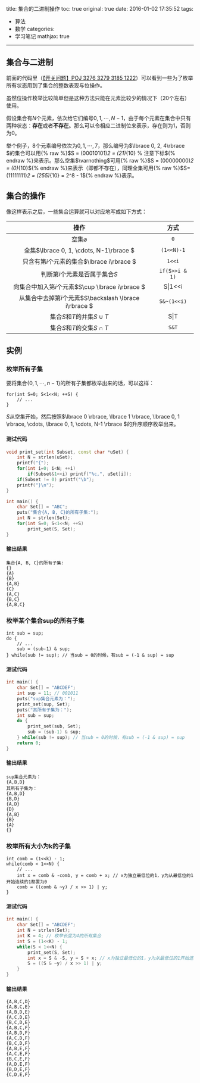 title: 集合的二进制操作
toc: true
original: true
date: 2016-01-02 17:35:52
tags:
- 算法
- 数学
categories:
- 学习笔记
mathjax: true
---

## 集合与二进制
前面的代码里（[【开关问题】POJ 3276 3279 3185 1222](/2016/01/01/【开关问题】POJ-3276)）可以看到一些为了枚举所有状态用到了集合的整数表现与位操作。

虽然位操作枚举比较简单但是这种方法只能在元素比较少的情况下（20个左右）使用。

假设集合有$N$个元素，依次给它们编号$0, 1, \cdots, N-1$，由于每个元素在集合中只有两种状态：**存在**或者**不存在**。那么可以令相应二进制位来表示，存在则为1，否则为0。

举个例子，8个元素编号依次为$0, 1, \cdots, 7$，那么编号为$\lbrace 0, 2, 4\rbrace $的集合可以用{% raw %}$S = (00010101)_2 = (21)_{10} % 注意下标${% endraw %}来表示。那么空集$\varnothing$可用{% raw %}$S = (00000000)_2 = (0)_{10}${% endraw %}来表示（即都不存在），同理全集可用{% raw %}$S=(11111111)_2 = (255)_{10} = 2^8 - 1${% endraw %}表示。

## 集合的操作
像这样表示之后，一些集合运算就可以对应地写成如下方式：

操作|方式
:-:|:-:
空集$\varnothing$|`0`
全集$\lbrace 0, 1, \cdots, N-1\rbrace $|`(1<<N)-1`
只含有第$i$个元素的集合$\lbrace i\rbrace $|`1<<i`
判断第$i$个元素是否属于集合$S$|`if(S>>i & 1)`
向集合中加入第$i$个元素$S\cup \lbrace i\rbrace $|S&#124;1<<i
从集合中去掉第$i$个元素$S\backslash \lbrace i\rbrace $|`S&~(1<<i)`
集合$S$和$T$的并集$S\cup T$|S&#124;T
集合$S$和$T$的交集$S\cap T$|`S&T`

## 实例

### 枚举所有子集
要将集合$\lbrace 0, 1, \cdots, n-1\rbrace$的所有子集都枚举出来的话，可以这样：

	for(int S=0; S<1<<N; ++S) {
		// ...
	}

$S$从空集开始，然后按照$\lbrace 0 \rbrace, \lbrace 1 \rbrace, \lbrace 0, 1 \rbrace, \cdots, \lbrace 0, 1, \cdots, N-1 \rbrace $的升序顺序枚举出来。

#### 测试代码
```cpp
void print_set(int Subset, const char *uSet) {
	int N = strlen(uSet);
	printf("{");
	for(int i=0; i<N; ++i)
		if(Subset&1<<i) printf("%c,", uSet[i]);
	if(Subset != 0) printf("\b");
	printf("}\n");
}

int main() {
	char Set[] = "ABC";
	puts("集合{A, B, C}的所有子集:");
	int N = strlen(Set);
	for(int S=0; S<1<<N; ++S)
		print_set(S, Set);
}
```

#### 输出结果
	集合{A, B, C}的所有子集:
	{}
	{A}
	{B}
	{A,B}
	{C}
	{A,C}
	{B,C}
	{A,B,C}

### 枚举某个集合sup的所有子集

	int sub = sup;
	do {
		// ...
		sub = (sub-1) & sup;
	} while(sub != sup); // 当sub = 0的时候，有sub = (-1 & sup) = sup

#### 测试代码
```cpp
int main() {
	char Set[] = "ABCDEF";
	int sup = 11; // 001011
	puts("sup集合元素为：");
	print_set(sup, Set);
	puts("其所有子集为：");
	int sub = sup;
	do {
		print_set(sub, Set);
		sub = (sub-1) & sup;
	} while(sub != sup); // 当sub = 0的时候，有sub = (-1 & sup) = sup
	return 0;
}

```

#### 输出结果
	sup集合元素为：
	{A,B,D}
	其所有子集为：
	{A,B,D}
	{B,D}
	{A,D}
	{D}
	{A,B}
	{B}
	{A}
	{}

### 枚举所有大小为k的子集

	int comb = (1<<k) - 1;
	while(comb < 1<<N) {
		// ...
		int x = comb & -comb, y = comb + x; // x为独立最低位的1，y为从最低位的1开始连续的1都置为0
		comb = ((comb & ~y) / x >> 1) | y;
	}

#### 测试代码
```cpp
int main() {
	char Set[] = "ABCDEF";
	int N = strlen(Set);
	int K = 4; // 枚举长度为4的所有集合
	int S = (1<<K) - 1;
	while(S < 1<<N) {
		print_set(S, Set);
		int x = S & -S, y = S + x; // x为独立最低位的1，y为从最低位的1开始连续的1都置为0
		S = ((S & ~y) / x >> 1) | y;
	}
}
```

#### 输出结果
	{A,B,C,D}
	{A,B,C,E}
	{A,B,D,E}
	{A,C,D,E}
	{B,C,D,E}
	{A,B,C,F}
	{A,B,D,F}
	{A,C,D,F}
	{B,C,D,F}
	{A,B,E,F}
	{A,C,E,F}
	{B,C,E,F}
	{A,D,E,F}
	{B,D,E,F}
	{C,D,E,F}
